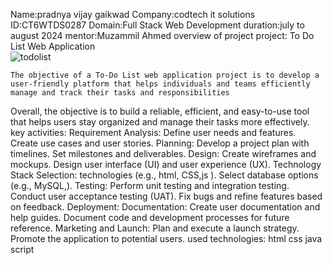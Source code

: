 Name:pradnya vijay gaikwad 
Company:codtech it solutions 
ID:CT6WTDS0287 
Domain:Full Stack Web Development duration:july to august 2024 
mentor:Muzammil Ahmed 
                overview of project project: To Do List Web Application  
 ![todolist](https://github.com/user-attachments/assets/954736b7-65e2-41ed-830d-99903d337d50)

  
    The objective of a To-Do List web application project is to develop a user-friendly platform that helps individuals and teams efficiently manage and track their tasks and responsibilities  
Overall, the objective is to build a reliable, efficient, and easy-to-use tool that helps users stay organized and manage their tasks more effectively.     
key activities: 
Requirement Analysis: 
Define user needs and features. 
Create use cases and user stories. 
Planning: 
Develop a project plan with timelines. 
Set milestones and deliverables. 
Design: 
Create wireframes and mockups. 
Design user interface (UI) and user experience (UX). 
Technology Stack Selection: 
technologies (e.g., html, CSS,js ). 
Select database options (e.g., MySQL,). 
Testing: 
Perform unit testing and integration testing. 
Conduct user acceptance testing (UAT). 
Fix bugs and refine features based on feedback. 
Deployment: 
Documentation: 
Create user documentation and help guides. 
Document code and development processes for future reference. 
Marketing and Launch: 
Plan and execute a launch strategy. Promote the application to potential users. used technologies: 
 html     css     java script 
 
